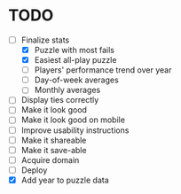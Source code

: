 # TODO

- [ ] Finalize stats
  - [x] Puzzle with most fails
  - [x] Easiest all-play puzzle
  - [ ] Players' performance trend over year
  - [ ] Day-of-week averages
  - [ ] Monthly averages
- [ ] Display ties correctly
- [ ] Make it look good
- [ ] Make it look good on mobile
- [ ] Improve usability instructions
- [ ] Make it shareable
- [ ] Make it save-able
- [ ] Acquire domain
- [ ] Deploy
- [x] Add year to puzzle data